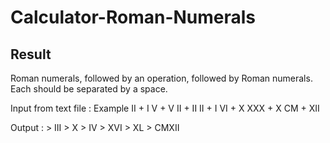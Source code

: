 # Calculator-Roman-Numerals

Result
--
Roman numerals, followed by an operation, followed by Roman numerals. Each should be separated by a space.

Input from text file :
Example
  II + I
  V  +  V
  II  +  II
  II  +  I
  VI + X
  XXX  +  X
  CM + XII
  
Output :
    > III
    > X
    > IV
    > XVI
    > XL
    > CMXII
